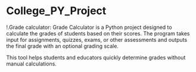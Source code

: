 # College_PY_Project
!.Grade calculator:
Grade Calculator is a Python project designed to calculate the grades of students based on their scores. The program takes input for assignments, quizzes, exams, or other assessments and outputs the final grade with an optional grading scale.

This tool helps students and educators quickly determine grades without manual calculations.

